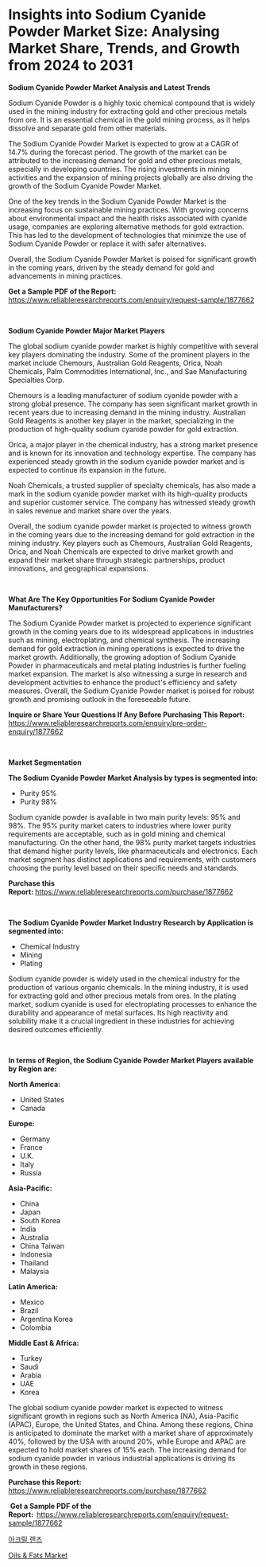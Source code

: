<p><h1>Insights into Sodium Cyanide Powder Market Size: Analysing Market Share, Trends, and Growth from 2024 to 2031</h1></p><p><strong>Sodium Cyanide Powder Market Analysis and Latest Trends</strong></p>
<p><p>Sodium Cyanide Powder is a highly toxic chemical compound that is widely used in the mining industry for extracting gold and other precious metals from ore. It is an essential chemical in the gold mining process, as it helps dissolve and separate gold from other materials. </p><p>The Sodium Cyanide Powder Market is expected to grow at a CAGR of 14.7% during the forecast period. The growth of the market can be attributed to the increasing demand for gold and other precious metals, especially in developing countries. The rising investments in mining activities and the expansion of mining projects globally are also driving the growth of the Sodium Cyanide Powder Market.</p><p>One of the key trends in the Sodium Cyanide Powder Market is the increasing focus on sustainable mining practices. With growing concerns about environmental impact and the health risks associated with cyanide usage, companies are exploring alternative methods for gold extraction. This has led to the development of technologies that minimize the use of Sodium Cyanide Powder or replace it with safer alternatives. </p><p>Overall, the Sodium Cyanide Powder Market is poised for significant growth in the coming years, driven by the steady demand for gold and advancements in mining practices.</p></p>
<p><strong>Get a Sample PDF of the Report:&nbsp;</strong> <a href="https://www.reliableresearchreports.com/enquiry/request-sample/1877662">https://www.reliableresearchreports.com/enquiry/request-sample/1877662</a></p>
<p>&nbsp;</p>
<p><strong>Sodium Cyanide Powder Major Market Players</strong></p>
<p><p>The global sodium cyanide powder market is highly competitive with several key players dominating the industry. Some of the prominent players in the market include Chemours, Australian Gold Reagents, Orica, Noah Chemicals, Palm Commodities International, Inc., and Sae Manufacturing Specialties Corp.</p><p>Chemours is a leading manufacturer of sodium cyanide powder with a strong global presence. The company has seen significant market growth in recent years due to increasing demand in the mining industry. Australian Gold Reagents is another key player in the market, specializing in the production of high-quality sodium cyanide powder for gold extraction.</p><p>Orica, a major player in the chemical industry, has a strong market presence and is known for its innovation and technology expertise. The company has experienced steady growth in the sodium cyanide powder market and is expected to continue its expansion in the future. </p><p>Noah Chemicals, a trusted supplier of specialty chemicals, has also made a mark in the sodium cyanide powder market with its high-quality products and superior customer service. The company has witnessed steady growth in sales revenue and market share over the years.</p><p>Overall, the sodium cyanide powder market is projected to witness growth in the coming years due to the increasing demand for gold extraction in the mining industry. Key players such as Chemours, Australian Gold Reagents, Orica, and Noah Chemicals are expected to drive market growth and expand their market share through strategic partnerships, product innovations, and geographical expansions.</p></p>
<p>&nbsp;</p>
<p><strong>What Are The Key Opportunities For Sodium Cyanide Powder Manufacturers?</strong></p>
<p><p>The Sodium Cyanide Powder market is projected to experience significant growth in the coming years due to its widespread applications in industries such as mining, electroplating, and chemical synthesis. The increasing demand for gold extraction in mining operations is expected to drive the market growth. Additionally, the growing adoption of Sodium Cyanide Powder in pharmaceuticals and metal plating industries is further fueling market expansion. The market is also witnessing a surge in research and development activities to enhance the product's efficiency and safety measures. Overall, the Sodium Cyanide Powder market is poised for robust growth and promising outlook in the foreseeable future.</p></p>
<p><strong>Inquire or Share Your Questions If Any Before Purchasing This Report:</strong> <a href="https://www.reliableresearchreports.com/enquiry/pre-order-enquiry/1877662">https://www.reliableresearchreports.com/enquiry/pre-order-enquiry/1877662</a></p>
<p>&nbsp;</p>
<p><strong>Market Segmentation</strong></p>
<p><strong>The Sodium Cyanide Powder Market Analysis by types is segmented into:</strong></p>
<p><ul><li>Purity 95%</li><li>Purity 98%</li></ul></p>
<p><p>Sodium cyanide powder is available in two main purity levels: 95% and 98%. The 95% purity market caters to industries where lower purity requirements are acceptable, such as in gold mining and chemical manufacturing. On the other hand, the 98% purity market targets industries that demand higher purity levels, like pharmaceuticals and electronics. Each market segment has distinct applications and requirements, with customers choosing the purity level based on their specific needs and standards.</p></p>
<p><strong>Purchase this Report:&nbsp;</strong><a href="https://www.reliableresearchreports.com/purchase/1877662">https://www.reliableresearchreports.com/purchase/1877662</a></p>
<p>&nbsp;</p>
<p><strong>The Sodium Cyanide Powder Market Industry Research by Application is segmented into:</strong></p>
<p><ul><li>Chemical Industry</li><li>Mining</li><li>Plating</li></ul></p>
<p><p>Sodium cyanide powder is widely used in the chemical industry for the production of various organic chemicals. In the mining industry, it is used for extracting gold and other precious metals from ores. In the plating market, sodium cyanide is used for electroplating processes to enhance the durability and appearance of metal surfaces. Its high reactivity and solubility make it a crucial ingredient in these industries for achieving desired outcomes efficiently.</p></p>
<p>&nbsp;</p>
<p><strong>In terms of Region, the Sodium Cyanide Powder Market Players available by Region are:</strong></p>
<p>
    <p> <strong> North America: </strong>
        <ul>
            <li>United States</li>
            <li>Canada</li>
        </ul>
        </p> 
    <p> <strong> Europe: </strong>
        <ul>
            <li>Germany</li>
            <li>France</li>
            <li>U.K.</li>
            <li>Italy</li>
            <li>Russia</li>
        </ul>
        </p> 
    <p> <strong> Asia-Pacific: </strong>
        <ul>
            <li>China</li>
            <li>Japan</li>
            <li>South Korea</li>
            <li>India</li>
            <li>Australia</li>
            <li>China Taiwan</li>
            <li>Indonesia</li>
            <li>Thailand</li>
            <li>Malaysia</li>
        </ul>
        </p> 
    <p> <strong> Latin America: </strong>
        <ul>
            <li>Mexico</li>
            <li>Brazil</li>
            <li>Argentina Korea</li>
            <li>Colombia</li>
        </ul>
        </p> 
    <p> <strong> Middle East & Africa: </strong>
        <ul>
            <li>Turkey</li>
            <li>Saudi</li>
            <li>Arabia</li>
            <li>UAE</li>
            <li>Korea</li>
        </ul>
    </p>
    </p>
<p><p>The global sodium cyanide powder market is expected to witness significant growth in regions such as North America (NA), Asia-Pacific (APAC), Europe, the United States, and China. Among these regions, China is anticipated to dominate the market with a market share of approximately 40%, followed by the USA with around 20%, while Europe and APAC are expected to hold market shares of 15% each. The increasing demand for sodium cyanide powder in various industrial applications is driving its growth in these regions.</p></p>
<p><strong>Purchase this Report: </strong><a href="https://www.reliableresearchreports.com/purchase/1877662">https://www.reliableresearchreports.com/purchase/1877662</a></p>
<p>&nbsp;<strong>Get a Sample PDF of the Report:&nbsp;&nbsp;</strong><a href="https://www.reliableresearchreports.com/enquiry/request-sample/1877662">https://www.reliableresearchreports.com/enquiry/request-sample/1877662</a></p>
<p><strong></strong></p>
<p><p><a href="https://github.com/jntpkh496620/Market-Research-Report-List-1/blob/main/1270942193912.md">아크릴 렌즈</a></p><p><a href="https://github.com/NorbertYates/Market-Research-Report-List-4/blob/main/oils-fats-market.md">Oils & Fats Market</a></p></p>